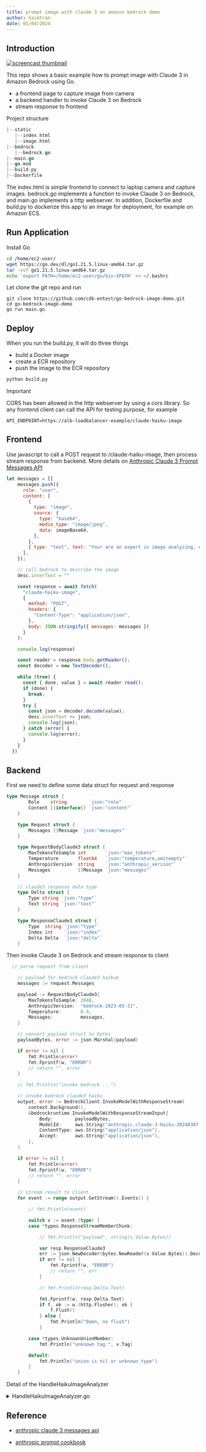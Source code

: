 ```yaml
---
title: prompt image with claude 3 on amazon bedrock demo
author: haimtran
date: 05/04/2024
---
```


## Introduction

[![screencast thumbnail](./assets/video.png)](https://d2cvlmmg8c0xrp.cloudfront.net/demo/go-bedrock-image-demo.mp4)

This repo shows a basic example how to prompt image with Claude 3 in Amazon Bedrock using Go.

- a frontend page to capture image from camera
- a backend handler to invoke Claude 3 on Bedrock
- stream response to frontend

Project structure

```go
|--static
   |--index.html
   |--image.html
|--bedrock
   |--bedrock.go
|--main.go
|--go.mod
|--build.py
|--Dockerfile
```

The index.html is simple frontend to connect to laptop camera and capture images. bedrock.go implements a function to invoke Claude 3 on Bedrock, and main.go implements a http webserver. In addition, Dockerfile and build.py to dockerize this app to an image for deployment, for example on Amazon ECS.

## Run Application

Install Go

```bash
cd /home/ec2-user/
wget https://go.dev/dl/go1.21.5.linux-amd64.tar.gz
tar -xvf go1.21.5.linux-amd64.tar.gz
echo 'export PATH=/home/ec2-user/go/bin:$PATH' >> ~/.bashrc
```

Let clone the git repo and run

```
git clone https://github.com/cdk-entest/go-bedrock-image-demo.git
cd go-bedrock-image-demo
go run main.go
```

## Deploy

When you run the build.py, it will do three things

- build a Docker image
- create a ECR repository
- push the image to the ECR repository

```bash
python build.py
```

> [!IMPORTANT]  
> CORS has been allowed in the http webserver by using a cors library. So any frontend client can call the API for testing purpose, for example

```
API_ENDPOINT=https://alb-loadbalancer-example/claude-haiku-image
```

## Frontend

Use javascript to call a POST request to /claude-haiku-image, then process stream response from backend. More details on [Anthropic Claude 3 Prompt Messages API](https://docs.anthropic.com/claude/reference/messages_post)

```js
let messages = []
    messages.push({
      role: "user",
      content: [
        {
          type: "image",
          source: {
            type: "base64",
            media_type: "image/jpeg",
            data: imageBase64,
          },
        },
        { type: "text", text: "Your are an expert in image analyzing, espcially in human looking and fashion. Please describe this image in as details as possible in a very fun and positive way to make people happy" },
      ],
    });

    // call bedrock to describe the image
    desc.innerText = ""

    const response = await fetch(
      "claude-haiku-image",
      {
        method: "POST",
        headers: {
          "Content-Type": "application/json",
        },
        body: JSON.stringify({ messages: messages })
      }
    );

    console.log(response)

    const reader = response.body.getReader();
    const decoder = new TextDecoder();

    while (true) {
      const { done, value } = await reader.read();
      if (done) {
        break;
      }
      try {
        const json = decoder.decode(value);
        desc.innerText += json;
        console.log(json);
      } catch (error) {
        console.log(error);
      }
    }
  })
```

## Backend

First we need to define some data struct for request and response

```go
type Message struct {
		Role    string        `json:"role"`
		Content []interface{} `json:"content"`
	}

	type Request struct {
		Messages []Message `json:"messages"`
	}

	type RequestBodyClaude3 struct {
		MaxTokensToSample int       `json:"max_tokens"`
		Temperature       float64   `json:"temperature,omitempty"`
		AnthropicVersion  string    `json:"anthropic_version"`
		Messages          []Message `json:"messages"`
	}

	// claude3 response data type
	type Delta struct {
		Type string `json:"type"`
		Text string `json:"text"`
	}

	type ResponseClaude3 struct {
		Type  string `json:"type"`
		Index int    `json:"index"`
		Delta Delta  `json:"delta"`
	}
```

Then invoke Claude 3 on Bedrock and stream response to client

```go
  // parse request from client

	// payload for bedrock claude3 haikue
	messages := request.Messages

	payload := RequestBodyClaude3{
		MaxTokensToSample: 2048,
		AnthropicVersion:  "bedrock-2023-05-31",
		Temperature:       0.9,
		Messages:          messages,
	}

	// convert payload struct to bytes
	payloadBytes, error := json.Marshal(payload)

	if error != nil {
		fmt.Println(error)
		fmt.Fprintf(w, "ERROR")
		// return "", error
	}

	// fmt.Println("invoke bedrock ...")

	// invoke bedrock claude3 haiku
	output, error := BedrockClient.InvokeModelWithResponseStream(
		context.Background(),
		&bedrockruntime.InvokeModelWithResponseStreamInput{
			Body:        payloadBytes,
			ModelId:     aws.String("anthropic.claude-3-haiku-20240307-v1:0"),
			ContentType: aws.String("application/json"),
			Accept:      aws.String("application/json"),
		},
	)

	if error != nil {
		fmt.Println(error)
		fmt.Fprintf(w, "ERROR")
		// return "", error
	}

	// stream result to client
	for event := range output.GetStream().Events() {

		// fmt.Println(event)

		switch v := event.(type) {
		case *types.ResponseStreamMemberChunk:

			// fmt.Println("payload", string(v.Value.Bytes))

			var resp ResponseClaude3
			err := json.NewDecoder(bytes.NewReader(v.Value.Bytes)).Decode(&resp)
			if err != nil {
				fmt.Fprintf(w, "ERROR")
				// return "", err
			}

			// fmt.Println(resp.Delta.Text)

			fmt.Fprintf(w, resp.Delta.Text)
			if f, ok := w.(http.Flusher); ok {
				f.Flush()
			} else {
				fmt.Println("Damn, no flush")
			}

		case *types.UnknownUnionMember:
			fmt.Println("unknown tag:", v.Tag)

		default:
			fmt.Println("union is nil or unknown type")
		}
	}
```

Detail of the HandleHaikuImageAnalyzer

<details>
<summary>HandleHaikuImageAnalyzer.go</summary>

```go
package bedrock

import (
	"bytes"
	"context"
	"encoding/json"
	"fmt"
	"net/http"

	"github.com/aws/aws-sdk-go-v2/aws"
	"github.com/aws/aws-sdk-go-v2/service/bedrockruntime"
	"github.com/aws/aws-sdk-go-v2/service/bedrockruntime/types"
)

func HandleHaikuImageAnalyzer(w http.ResponseWriter, r *http.Request, BedrockClient *bedrockruntime.Client) {

	// data type request
	type Message struct {
		Role    string        `json:"role"`
		Content []interface{} `json:"content"`
	}

	type Request struct {
		Messages []Message `json:"messages"`
	}

	type RequestBodyClaude3 struct {
		MaxTokensToSample int       `json:"max_tokens"`
		Temperature       float64   `json:"temperature,omitempty"`
		AnthropicVersion  string    `json:"anthropic_version"`
		Messages          []Message `json:"messages"`
	}

	// claude3 response data type
	type Delta struct {
		Type string `json:"type"`
		Text string `json:"text"`
	}

	type ResponseClaude3 struct {
		Type  string `json:"type"`
		Index int    `json:"index"`
		Delta Delta  `json:"delta"`
	}

	// parse request
	var request Request
	error := json.NewDecoder(r.Body).Decode(&request)

	if error != nil {
		panic(error)
	}

	// payload for bedrock claude3 haikue
	messages := request.Messages

	payload := RequestBodyClaude3{
		MaxTokensToSample: 2048,
		AnthropicVersion:  "bedrock-2023-05-31",
		Temperature:       0.9,
		Messages:          messages,
	}

	// convert payload struct to bytes
	payloadBytes, error := json.Marshal(payload)

	if error != nil {
		fmt.Println(error)
		fmt.Fprintf(w, "ERROR")
		// return "", error
	}

	// fmt.Println("invoke bedrock ...")

	// invoke bedrock claude3 haiku
	output, error := BedrockClient.InvokeModelWithResponseStream(
		context.Background(),
		&bedrockruntime.InvokeModelWithResponseStreamInput{
			Body:        payloadBytes,
			ModelId:     aws.String("anthropic.claude-3-haiku-20240307-v1:0"),
			ContentType: aws.String("application/json"),
			Accept:      aws.String("application/json"),
		},
	)

	if error != nil {
		fmt.Println(error)
		fmt.Fprintf(w, "ERROR")
		// return "", error
	}

	// stream result to client
	for event := range output.GetStream().Events() {

		// fmt.Println(event)

		switch v := event.(type) {
		case *types.ResponseStreamMemberChunk:

			// fmt.Println("payload", string(v.Value.Bytes))

			var resp ResponseClaude3
			err := json.NewDecoder(bytes.NewReader(v.Value.Bytes)).Decode(&resp)
			if err != nil {
				fmt.Fprintf(w, "ERROR")
				// return "", err
			}

			// fmt.Println(resp.Delta.Text)

			fmt.Fprintf(w, resp.Delta.Text)
			if f, ok := w.(http.Flusher); ok {
				f.Flush()
			} else {
				fmt.Println("Damn, no flush")
			}

		case *types.UnknownUnionMember:
			fmt.Println("unknown tag:", v.Tag)

		default:
			fmt.Println("union is nil or unknown type")
		}
	}
}

```

</details>

## Reference

- [anthropic claude 3 messages api](https://docs.anthropic.com/claude/reference/messages_post)

- [anthropic prompt cookbook](https://github.com/anthropics/anthropic-cookbook/blob/main/multimodal/getting_started_with_vision.ipynb)
